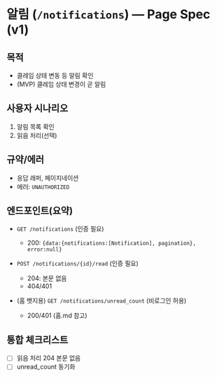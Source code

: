 # 알림 (`/notifications`) — Page Spec (v1)

## 목적
- 클레임 상태 변동 등 알림 확인
- (MVP) 클레임 상태 변경이 곧 알림

## 사용자 시나리오
1) 알림 목록 확인
2) 읽음 처리(선택)

## 규약/에러
- 응답 래퍼, 페이지네이션
- 에러: `UNAUTHORIZED`

## 엔드포인트(요약)
- `GET /notifications` (인증 필요)
  - 200: `{data:{notifications:[Notification], pagination}, error:null}`
- `POST /notifications/{id}/read` (인증 필요)
  - 204: 본문 없음
  - 404/401

- (홈 뱃지용) `GET /notifications/unread_count` (비로그인 허용)
  - 200/401 (홈.md 참고)

## 통합 체크리스트
- [ ] 읽음 처리 204 본문 없음
- [ ] unread_count 동기화
